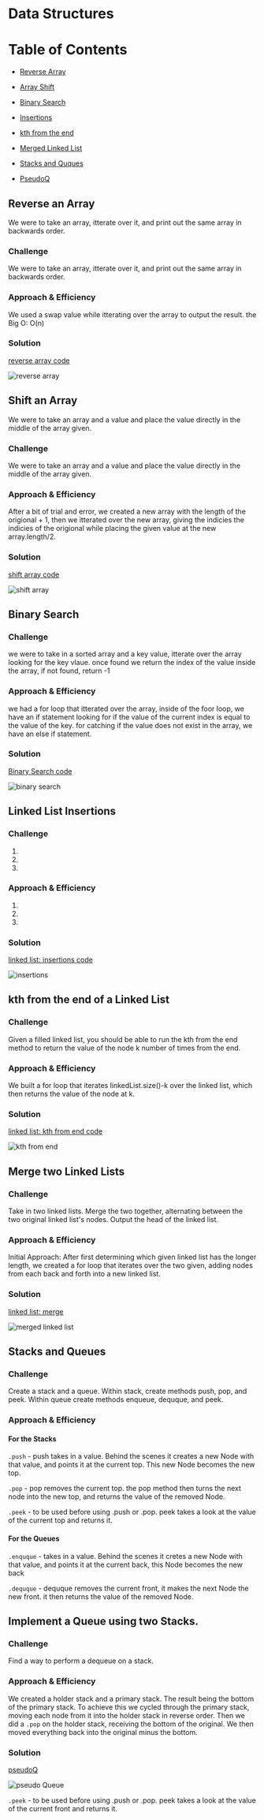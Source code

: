 # Data Structures

# Table of Contents
* [Reverse Array](#Reverse)

* [Array Shift](#Shift)

* [Binary Search](#search)

* [Insertions](#insertions)

* [kth from the end](#kth)

* [Merged Linked List](#merged)

* [Stacks and Quques](#sandq)

* [PseudoQ](#PseudoQ)



## Reverse an Array
<a name="Reverse"></a>
We were to take an array, itterate over it, and print out the same array in backwards order.

### Challenge
We were to take an array, itterate over it, and print out the same array in backwards order.


### Approach & Efficiency
<!-- What approach did you take? Why? What is the Big O space/time for this approach? -->
We used a swap value while itterating over the array to output the result.
the Big O: O(n)

### Solution
[reverse array code](../src/main/java/Array_reverse)

![reverse array](assests/arrayReverse.jpg)

## Shift an Array
<a name="Shift"></a>
We were to take an array and a value and place the value directly in the middle of the array given.


### Challenge
We were to take an array and a value and place the value directly in the middle of the array given.


### Approach & Efficiency
<!-- What approach did you take? Why? What is the Big O space/time for this approach? -->
After a bit of trial and error, we created a new array with the length of the origional + 1, then we itterated over the new array, giving the indicies the indicies of the origional while placing the given value at the new array.length/2. 


### Solution
[shift array code](../src/main/java/Array_shift)

![shift array](assests/arrayShift.jpg)

## Binary Search
<a name="search"></a>

### Challenge
we were to take in a sorted array and a key value, itterate over the array looking for the key vlaue. once found we return the index of the value inside the array, if not found, return -1


### Approach & Efficiency
<!-- What approach did you take? Why? What is the Big O space/time for this approach? -->
we had a for loop that itterated over the array, inside of the foor loop, we have an if statement looking for if the value of the current index is equal to the value of the key. for catching if the value does not exist in the array, we have an else if statement.


### Solution
[Binary Search code](src/main/java/Array_reverse)

![binary search](assests/binarySearch.jpg)

## Linked List Insertions
<a name="insertions"></a>

### Challenge
1. 
2. 
3. 



### Approach & Efficiency
<!-- What approach did you take? Why? What is the Big O space/time for this approach? -->
1. 
2. 
3. 



### Solution
[linked list: insertions code](src/main/java/)

![insertions](assests/insertions.jpg)

## kth from the end of a Linked List
<a name="kth"></a>

### Challenge
Given a filled linked list, you should be able to run the kth from the end method to return the value of the node k number of times from the end.

### Approach & Efficiency
<!-- What approach did you take? Why? What is the Big O space/time for this approach? -->
We built a for loop that iterates linkedList.size()-k over the linked list, which then returns the value of the node at k.

### Solution
[linked list: kth from end code]()

![kth from end](assests/kth.jpg)


## Merge two Linked Lists
<a name="merged"></a>

### Challenge
Take in two linked lists. Merge the two together, alternating between the two original linked list's nodes. Output the head of the linked list.

### Approach & Efficiency
<!-- What approach did you take? Why? What is the Big O space/time for this approach? -->
Initial Approach: After first determining which given linked list has the longer length, we created a for loop that iterates over the two given, adding nodes from each back and forth into a new linked list. 

### Solution
[linked list: merge]()

![merged linked list](assests/merged.jpg)



## Stacks and Queues
<a name="sandq"></a>

### Challenge
<!-- Description of the challenge -->
Create a stack and a queue. Within stack, create methods push, pop, and peek. Within queue create methods enqueue, dequque, and peek.

### Approach & Efficiency
<!-- What approach did you take? Why? What is the Big O space/time for this approach? -->
#### For the Stacks
`.push` - push takes in a value. Behind the scenes it creates a new Node with that value, and points it at the current top. This new Node becomes the new top.

`.pop` - pop removes the current top. the pop method then turns the next node into the new top, and returns the value of the removed Node.

`.peek` - to be used before using .push or .pop. peek takes a look at the value of the current top and returns it.

#### For the Queues

`.enquque` - takes in a value. Behind the scenes it cretes a new Node with that value, and points it at the current back, this Node becomes the new back

`.dequque` - dequque removes the current front, it makes the next Node the new front. it then returns the value of the removed Node.

## Implement a Queue using two Stacks.
<a name="PseudoQ"><a/>
### Challenge
<!-- Description of the challenge -->
Find a way to perform a dequeue on a stack.

### Approach & Efficiency
<!-- What approach did you take? Why? What is the Big O space/time for this approach? -->
We created a holder stack and a primary stack. The result being the bottom of the primary stack. To achieve this we cycled through the primary stack, moving each node from it into the holder stack in reverse order. Then we did a `.pop` on the holder stack, receiving the bottom of the original. We then moved everything back into the original minus the bottom.

### Solution
[pseudoQ](data-structures/src/main/java/stacksAndQueues/PseudoQueue.java)

![pseudo Queue](assests/pseudoQueue.jpg)


`.peek` - to be used before using .push or .pop. peek takes a look at the value of the current front and returns it.
